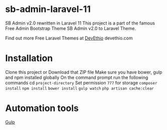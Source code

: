 # sb-admin-laravel-11
SB Admin v2.0 rewritten in Laravel 11
This project is a part of the famous Free Admin Bootstrap Theme SB Admin v2.0 to Laravel Theme.

Find out more Free Laravel Themes at [DevEthio](https://devethio.com) devethio.com 

# Installation
Clone this project or Download that ZIP file
Make sure you have bower, gulp and npm installed globally
On the command prompt run the following commands
cd `project-directory`
Set permission `777` for storage
`composer install`
`npm install`
`bower install`
`gulp watch`
`php artisan cache:clear`
# Automation tools
[Gulp](https://gulpjs.com.com)
